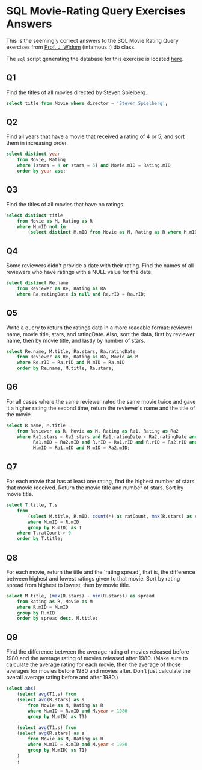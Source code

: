 # SQL Movie-Rating Query Exercises Answers

This is the seemingly correct answers to the SQL Movie Rating Query exercises from 
[Prof. J. Widom][2] (infamous :) db class.

The `sql` script generating the database for this exercise is located [here][1].

## Q1

Find the titles of all movies directed by Steven Spielberg.

```sql
select title from Movie where director = 'Steven Spielberg';
```

## Q2

Find all years that have a movie that received a rating of 4 or 5, and sort 
them in increasing order. 

```sql
select distinct year
    from Movie, Rating
    where (stars = 4 or stars = 5) and Movie.mID = Rating.mID
    order by year asc;
```

## Q3

Find the titles of all movies that have no ratings. 

```sql
select distinct title
    from Movie as M, Rating as R
    where M.mID not in 
        (select distinct M.mID from Movie as M, Rating as R where M.mID = R.mID);
```

## Q4

Some reviewers didn't provide a date with their rating. Find the names of all reviewers 
who have ratings with a NULL value for the date. 

```sql
select distinct Re.name
    from Reviewer as Re, Rating as Ra
    where Ra.ratingDate is null and Re.rID = Ra.rID;
```

## Q5

Write a query to return the ratings data in a more readable format: reviewer name, movie title, 
stars, and ratingDate. Also, sort the data, first by reviewer name, then by movie title, and 
lastly by number of stars. 

```sql
select Re.name, M.title, Ra.stars, Ra.ratingDate
    from Reviewer as Re, Rating as Ra, Movie as M
    where Re.rID = Ra.rID and M.mID = Ra.mID
    order by Re.name, M.title, Ra.stars;
```

## Q6

For all cases where the same reviewer rated the same movie twice and gave it a higher 
rating the second time, return the reviewer's name and the title of the movie. 

```sql
select R.name, M.title
    from Reviewer as R, Movie as M, Rating as Ra1, Rating as Ra2
    where Ra1.stars < Ra2.stars and Ra1.ratingDate < Ra2.ratingDate and
          Ra1.mID = Ra2.mID and R.rID = Ra1.rID and R.rID = Ra2.rID and 
          M.mID = Ra1.mID and M.mID = Ra2.mID;
```

## Q7

For each movie that has at least one rating, find the highest number of stars that movie 
received. Return the movie title and number of stars. Sort by movie title. 

```sql
select T.title, T.s
    from
        (select M.title, R.mID, count(*) as ratCount, max(R.stars) as s from Movie as M, Rating as R
        where M.mID = R.mID
        group by R.mID) as T
    where T.ratCount > 0
    order by T.title;
```

## Q8

For each movie, return the title and the 'rating spread', that is, the difference between 
highest and lowest ratings given to that movie. Sort by rating spread from highest to 
lowest, then by movie title. 

```sql
select M.title, (max(R.stars) - min(R.stars)) as spread
    from Rating as R, Movie as M
    where R.mID = M.mID
    group by R.mID
    order by spread desc, M.title;
```

## Q9

Find the difference between the average rating of movies released before 1980 and the 
average rating of movies released after 1980. (Make sure to calculate the average rating 
for each movie, then the average of those averages for movies before 1980 and movies 
after. Don't just calculate the overall average rating before and after 1980.) 

```sql
select abs(
    (select avg(T1.s) from
    (select avg(R.stars) as s
        from Movie as M, Rating as R
        where M.mID = R.mID and M.year > 1980
        group by M.mID) as T1)
    -
    (select avg(T1.s) from
    (select avg(R.stars) as s
        from Movie as M, Rating as R
        where M.mID = R.mID and M.year < 1980
        group by M.mID) as T1)
    )
    ;
```

[1]: sql-schemas/rating.sql
[2]: http://cs.stanford.edu/people/widom/
